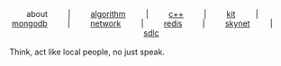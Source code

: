 <div align="center">
 about
&emsp;&emsp; | &emsp;&emsp;
<a href="https://github.com/losophy/algorithm/blob/master/README.md"> algorithm</a>
&emsp;&emsp; | &emsp;&emsp;
<a href="https://github.com/losophy/cc11/blob/master/README.md"> c++</a>
&emsp;&emsp; | &emsp;&emsp;
<a href="https://github.com/losophy/raindrop/blob/master/content/README_kit.md"> kit</a>
&emsp;&emsp; | &emsp;&emsp;
<a href="https://github.com/losophy/raindrop/blob/master/content/README_mongodb.md"> mongodb</a>
&emsp;&emsp; | &emsp;&emsp;
<a href="https://github.com/losophy/raindrop/blob/master/content/README_network.md"> network</a>
&emsp;&emsp; | &emsp;&emsp;
<a href="https://github.com/losophy/raindrop/blob/master/content/README_redis.md"> redis</a>
 &emsp;&emsp; | &emsp;&emsp;
<a href="https://github.com/losophy/skynet/blob/master/doc/README_skynet.md"> skynet</a>
  &emsp;&emsp; | &emsp;&emsp;
<a href="https://github.com/losophy/raindrop/blob/master/content/README_sdlc.md"> sdlc</a>

</div> 
<br>

<div>
Think, act like local people, no just speak.

<div>


